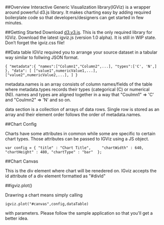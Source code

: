 ##Overview
Interactive Generic Visualization library(IGViz) is a wrapper around powerful d3.js library. It makes charting easy by adding required boilerplate code so that developers/designers can get started in few minutes.


##Getting Started
Download [d3.v3.js](http://d3js.org/ "d3js.org"). This is the only required library for IGViz.
Download the latest igviz.js (version 1.0 alpha). It is still in WIP state.
Don’t forget the igviz.css file!

##Data table
IGViz required you to arrange your source dataset in a tabular way similar to follwing JSON format.

`{
	"metadata":{
	  "names":["Column1","Column2",...],
	  "types":['C', 'N',]
	},
	"data": [
	  ["value1",numericValue1,...],
	  ["value2",numericValue2,...],
	]
}`

metadata.names is an array consists of column names/fields of the table where metadata.types records their types (categorical (C) or numerical (N)).
names and types are aligned together in a way that "Coulmn1" => 'C' and "Coulmn2" => 'N' and so on.

data section is a collection of arrays of data rows. Single row is stored as an array and their element order follows the order of metadata.names.

##Chart Config

Charts have some attributes in common while some are specific to certain chart types. Those attributes can be passed to IGViz using a JS object.

`var config = {
	"title" : "Chart Title",	
	"chartWidth" : 640,	
	"chartHeight" : 480,
	"chartType" : "bar"	
};`

##Chart Canvas

This is the div element where chart will be renedered on. IGviz accepts the id attribute of a div element formatted as "#divId"

##igviz.plot()

Drawring a chart means simply calling 

`igviz.plot("#canvas",config,dataTable)`

with parameters.
Please follow the sample application so that you'll get a better idea.

